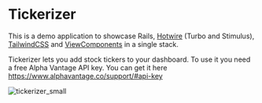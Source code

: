 # Tickerizer

This is a demo application to showcase Rails, [Hotwire](https://hotwire.dev) (Turbo and Stimulus), [TailwindCSS](https://tailwindcss.com) and [ViewComponents](https://viewcomponent.org) in a single stack. 

Tickerizer lets you add stock tickers to your dashboard. To use it you need a free Alpha Vantage API key. You can get it here https://www.alphavantage.co/support/#api-key


![tickerizer_small](https://user-images.githubusercontent.com/1121822/109396596-32345100-78e7-11eb-9d9b-c66c11f061c7.gif)



